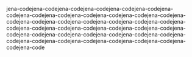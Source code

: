 jena-codejena-codejena-codejena-codejena-codejena-codejena-codejena-codejena-codejena-codejena-codejena-codejena-codejena-codejena-codejena-codejena-codejena-codejena-codejena-codejena-codejena-codejena-codejena-codejena-codejena-codejena-codejena-codejena-codejena-codejena-codejena-codejena-codejena-codejena-codejena-codejena-codejena-codejena-codejena-codejena-codejena-codejena-code
